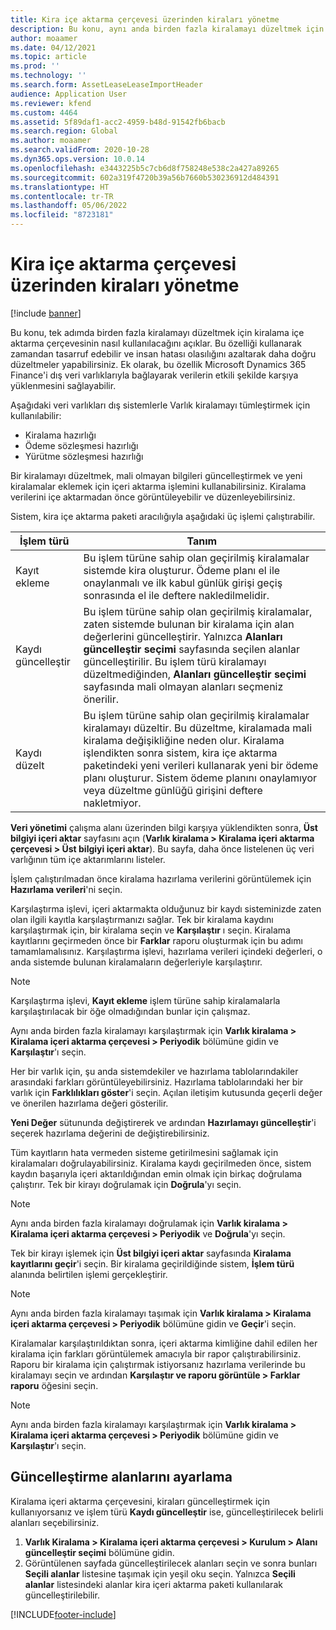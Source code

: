 ```yaml
---
title: Kira içe aktarma çerçevesi üzerinden kiraları yönetme
description: Bu konu, aynı anda birden fazla kiralamayı düzeltmek için kiralama içe aktarma çerçevesinin nasıl kullanılacağını açıklar.
author: moaamer
ms.date: 04/12/2021
ms.topic: article
ms.prod: ''
ms.technology: ''
ms.search.form: AssetLeaseLeaseImportHeader
audience: Application User
ms.reviewer: kfend
ms.custom: 4464
ms.assetid: 5f89daf1-acc2-4959-b48d-91542fb6bacb
ms.search.region: Global
ms.author: moaamer
ms.search.validFrom: 2020-10-28
ms.dyn365.ops.version: 10.0.14
ms.openlocfilehash: e3443225b5c7cb6d8f758248e538c2a427a89265
ms.sourcegitcommit: 602a319f4720b39a56b7660b530236912d484391
ms.translationtype: HT
ms.contentlocale: tr-TR
ms.lasthandoff: 05/06/2022
ms.locfileid: "8723181"
---
```

# <a name="manage-leases-through-the-lease-import-framework"></a>Kira içe aktarma çerçevesi üzerinden kiraları yönetme

[!include [banner](../includes/banner.md)]

Bu konu, tek adımda birden fazla kiralamayı düzeltmek için kiralama içe aktarma çerçevesinin nasıl kullanılacağını açıklar. Bu özelliği kullanarak zamandan tasarruf edebilir ve insan hatası olasılığını azaltarak daha doğru düzeltmeler yapabilirsiniz. Ek olarak, bu özellik Microsoft Dynamics 365 Finance'i dış veri varlıklarıyla bağlayarak verilerin etkili şekilde karşıya yüklenmesini sağlayabilir.

Aşağıdaki veri varlıkları dış sistemlerle Varlık kiralamayı tümleştirmek için kullanılabilir:

- Kiralama hazırlığı
- Ödeme sözleşmesi hazırlığı
- Yürütme sözleşmesi hazırlığı

Bir kiralamayı düzeltmek, mali olmayan bilgileri güncelleştirmek ve yeni kiralamalar eklemek için içeri aktarma işlemini kullanabilirsiniz. Kiralama verilerini içe aktarmadan önce görüntüleyebilir ve düzenleyebilirsiniz.

Sistem, kira içe aktarma paketi aracılığıyla aşağıdaki üç işlemi çalıştırabilir.

| İşlem türü  | Tanım |
|---------------|-------------|
| Kayıt ekleme    | Bu işlem türüne sahip olan geçirilmiş kiralamalar sistemde kira oluşturur. Ödeme planı el ile onaylanmalı ve ilk kabul günlük girişi geçiş sonrasında el ile deftere nakledilmelidir. |
| Kaydı güncelleştir | Bu işlem türüne sahip olan geçirilmiş kiralamalar, zaten sistemde bulunan bir kiralama için alan değerlerini güncelleştirir. Yalnızca **Alanları güncelleştir seçimi** sayfasında seçilen alanlar güncelleştirilir. Bu işlem türü kiralamayı düzeltmediğinden, **Alanları güncelleştir seçimi** sayfasında mali olmayan alanları seçmeniz önerilir. |
| Kaydı düzelt | Bu işlem türüne sahip olan geçirilmiş kiralamalar kiralamayı düzeltir. Bu düzeltme, kiralamada mali kiralama değişikliğine neden olur. Kiralama işlendikten sonra sistem, kira içe aktarma paketindeki yeni verileri kullanarak yeni bir ödeme planı oluşturur. Sistem ödeme planını onaylamıyor veya düzeltme günlüğü girişini deftere nakletmiyor. |

**Veri yönetimi** çalışma alanı üzerinden bilgi karşıya yüklendikten sonra, **Üst bilgiyi içeri aktar** sayfasını açın (**Varlık kiralama \> Kiralama içeri aktarma çerçevesi \> Üst bilgiyi içeri aktar**). Bu sayfa, daha önce listelenen üç veri varlığının tüm içe aktarımlarını listeler.

İşlem çalıştırılmadan önce kiralama hazırlama verilerini görüntülemek için **Hazırlama verileri**'ni seçin.

Karşılaştırma işlevi, içeri aktarmakta olduğunuz bir kaydı sisteminizde zaten olan ilgili kayıtla karşılaştırmanızı sağlar. Tek bir kiralama kaydını karşılaştırmak için, bir kiralama seçin ve **Karşılaştır** ı seçin. Kiralama kayıtlarını geçirmeden önce bir **Farklar** raporu oluşturmak için bu adımı tamamlamalısınız. Karşılaştırma işlevi, hazırlama verileri içindeki değerleri, o anda sistemde bulunan kiralamaların değerleriyle karşılaştırır.

> [!NOTE]
> Karşılaştırma işlevi, **Kayıt ekleme** işlem türüne sahip kiralamalarla karşılaştırılacak bir öğe olmadığından bunlar için çalışmaz.
>
> Aynı anda birden fazla kiralamayı karşılaştırmak için **Varlık kiralama \> Kiralama içeri aktarma çerçevesi \> Periyodik** bölümüne gidin ve **Karşılaştır**'ı seçin.

Her bir varlık için, şu anda sistemdekiler ve hazırlama tablolarındakiler arasındaki farkları görüntüleyebilirsiniz. Hazırlama tablolarındaki her bir varlık için **Farklılıkları göster**'i seçin. Açılan iletişim kutusunda geçerli değer ve önerilen hazırlama değeri gösterilir.

**Yeni Değer** sütununda değiştirerek ve ardından **Hazırlamayı güncelleştir**'i seçerek hazırlama değerini de değiştirebilirsiniz.

Tüm kayıtların hata vermeden sisteme getirilmesini sağlamak için kiralamaları doğrulayabilirsiniz. Kiralama kaydı geçirilmeden önce, sistem kaydın başarıyla içeri aktarıldığından emin olmak için birkaç doğrulama çalıştırır. Tek bir kirayı doğrulamak için **Doğrula**'yı seçin.

> [!NOTE]
> Aynı anda birden fazla kiralamayı doğrulamak için **Varlık kiralama \> Kiralama içeri aktarma çerçevesi \> Periyodik** ve **Doğrula**'yı seçin.

Tek bir kirayı işlemek için **Üst bilgiyi içeri aktar** sayfasında **Kiralama kayıtlarını geçir**'i seçin. Bir kiralama geçirildiğinde sistem, **İşlem türü** alanında belirtilen işlemi gerçekleştirir.

> [!NOTE]
> Aynı anda birden fazla kiralamayı taşımak için **Varlık kiralama \> Kiralama içeri aktarma çerçevesi \> Periyodik** bölümüne gidin ve **Geçir**'i seçin.

Kiralamalar karşılaştırıldıktan sonra, içeri aktarma kimliğine dahil edilen her kiralama için farkları görüntülemek amacıyla bir rapor çalıştırabilirsiniz. Raporu bir kiralama için çalıştırmak istiyorsanız hazırlama verilerinde bu kiralamayı seçin ve ardından **Karşılaştır ve raporu görüntüle \> Farklar raporu** öğesini seçin.

> [!NOTE]
> Aynı anda birden fazla kiralamayı karşılaştırmak için **Varlık kiralama \> Kiralama içeri aktarma çerçevesi \> Periyodik** bölümüne gidin ve **Karşılaştır**'ı seçin. 

## <a name="set-up-update-fields"></a>Güncelleştirme alanlarını ayarlama

Kiralama içeri aktarma çerçevesini, kiraları güncelleştirmek için kullanıyorsanız ve işlem türü **Kaydı güncelleştir** ise, güncelleştirilecek belirli alanları seçebilirsiniz.

1. **Varlık Kiralama \> Kiralama içeri aktarma çerçevesi \> Kurulum \> Alanı güncelleştir seçimi** bölümüne gidin.
2. Görüntülenen sayfada güncelleştirilecek alanları seçin ve sonra bunları **Seçili alanlar** listesine taşımak için yeşil oku seçin. Yalnızca **Seçili alanlar** listesindeki alanlar kira içeri aktarma paketi kullanılarak güncelleştirilebilir.


[!INCLUDE[footer-include](../../includes/footer-banner.md)]
